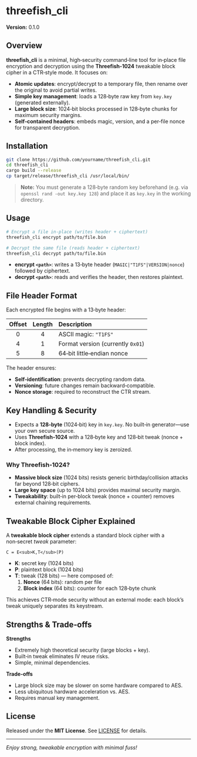 # threefish_cli

**Version:** 0.1.0

## Overview

**threefish_cli** is a minimal, high‑security command‑line tool for in‑place file encryption and decryption using the **Threefish‑1024** tweakable block cipher in a CTR‑style mode. It focuses on:

- **Atomic updates**: encrypt/decrypt to a temporary file, then rename over the original to avoid partial writes.
- **Simple key management**: loads a 128‑byte raw key from `key.key` (generated externally).
- **Large block size**: 1024‑bit blocks processed in 128‑byte chunks for maximum security margins.
- **Self‑contained headers**: embeds magic, version, and a per‑file nonce for transparent decryption.

## Installation

```bash
git clone https://github.com/yourname/threefish_cli.git
cd threefish_cli
cargo build --release
cp target/release/threefish_cli /usr/local/bin/
```

> **Note:** You must generate a 128‑byte random key beforehand (e.g. via `openssl rand -out key.key 128`) and place it as `key.key` in the working directory.

## Usage

```bash
# Encrypt a file in-place (writes header + ciphertext)
threefish_cli encrypt path/to/file.bin

# Decrypt the same file (reads header + ciphertext)
threefish_cli decrypt path/to/file.bin
```

- **encrypt `<path>`**: writes a 13‑byte header (`MAGIC|"T1FS"|VERSION|nonce`) followed by ciphertext.
- **decrypt `<path>`**: reads and verifies the header, then restores plaintext.

## File Header Format

Each encrypted file begins with a 13‑byte header:

| Offset | Length | Description                   |
|:------:|:------:|:------------------------------|
| 0      | 4      | ASCII magic: `"T1FS"`         |
| 4      | 1      | Format version (currently `0x01`)
| 5      | 8      | 64‑bit little‑endian nonce    |

The header ensures:

- **Self‑identification**: prevents decrypting random data.
- **Versioning**: future changes remain backward‑compatible.
- **Nonce storage**: required to reconstruct the CTR stream.

## Key Handling & Security

- Expects a **128‑byte** (1024‑bit) key in `key.key`. No built‑in generator—use your own secure source.
- Uses **Threefish‑1024** with a 128‑byte key and 128‑bit tweak (nonce + block index).
- After processing, the in‑memory key is zeroized.

### Why Threefish‑1024?

- **Massive block size** (1024 bits) resists generic birthday/collision attacks far beyond 128‑bit ciphers.
- **Large key space** (up to 1024 bits) provides maximal security margin.
- **Tweakability**: built‑in per‑block tweak (nonce + counter) removes external chaining requirements.

## Tweakable Block Cipher Explained

A **tweakable block cipher** extends a standard block cipher with a non‑secret *tweak* parameter:

```
C = E<sub>K,T</sub>(P)
```

- **K**: secret key (1024 bits)
- **P**: plaintext block (1024 bits)
- **T**: tweak (128 bits) — here composed of:
  1. **Nonce** (64 bits): random per file
  2. **Block index** (64 bits): counter for each 128‑byte chunk

This achieves CTR‑mode security without an external mode: each block’s tweak uniquely separates its keystream.

## Strengths & Trade‑offs

**Strengths**
- Extremely high theoretical security (large blocks + key).
- Built‑in tweak eliminates IV reuse risks.
- Simple, minimal dependencies.

**Trade‑offs**
- Large block size may be slower on some hardware compared to AES.
- Less ubiquitous hardware acceleration vs. AES.
- Requires manual key management.

## License

Released under the **MIT License**. See [LICENSE](LICENSE) for details.

---

*Enjoy strong, tweakable encryption with minimal fuss!*

